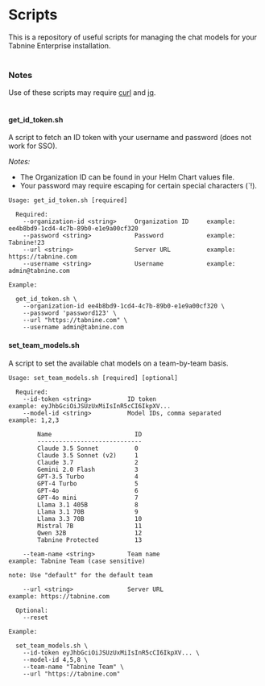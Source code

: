 # Scripts

This is a repository of useful scripts for managing the chat models for your Tabnine Enterprise installation.
<br><br>
### Notes
Use of these scripts may require [curl](https://curl.se/download.html) and [jq](https://jqlang.org/download/).
<br><br>
#### get\_id\_token.sh
A script to fetch an ID token with your username and password (does not work for SSO).

*Notes:*
- The Organization ID can be found in your Helm Chart values file.
- Your password may require escaping for certain special characters (`\!).

```
Usage: get_id_token.sh [required]

  Required:
    --organization-id <string>     Organization ID     example: ee4b8bd9-1cd4-4c7b-89b0-e1e9a00cf320
    --password <string>            Password            example: Tabnine!23
    --url <string>                 Server URL          example: https://tabnine.com
    --username <string>            Username            example: admin@tabnine.com
```

```
Example:

  get_id_token.sh \
    --organization-id ee4b8bd9-1cd4-4c7b-89b0-e1e9a00cf320 \
    --password 'password123' \
    --url "https://tabnine.com" \
    --username admin@tabnine.com
```

#### set\_team\_models.sh
A script to set the available chat models on a team-by-team basis.

```
Usage: set_team_models.sh [required] [optional]

  Required:
    --id-token <string>          ID token                        example: eyJhbGciOiJSUzUxMiIsInR5cCI6IkpXV...
    --model-id <string>          Model IDs, comma separated      example: 1,2,3

        Name                       ID
        -----------------------------
        Claude 3.5 Sonnet          0
        Claude 3.5 Sonnet (v2)     1
        Claude 3.7                 2
        Gemini 2.0 Flash           3
        GPT-3.5 Turbo              4
        GPT-4 Turbo                5
        GPT-4o                     6
        GPT-4o mini                7
        Llama 3.1 405B             8
        Llama 3.1 70B              9
        Llama 3.3 70B              10
        Mistral 7B                 11
        Qwen 32B                   12
        Tabnine Protected          13

    --team-name <string>         Team name                       example: Tabnine Team (case sensitive)
                                                                    note: Use "default" for the default team

    --url <string>               Server URL                      example: https://tabnine.com

  Optional:
    --reset
```

```
Example:

  set_team_models.sh \
    --id-token eyJhbGciOiJSUzUxMiIsInR5cCI6IkpXV... \
    --model-id 4,5,8 \
    --team-name "Tabnine Team" \
    --url "https://tabnine.com"
```
